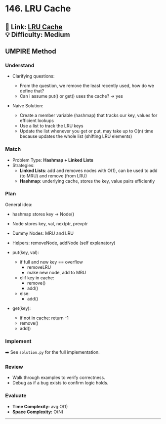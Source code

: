 # 146. LRU Cache

🔗 **Link:** [LRU Cache](https://leetcode.com/problems/lru-cache/description/)  
💡 **Difficulty:** Medium
---


## UMPIRE Method

### Understand
- Clarifying questions:
  - From the question, we remove the least recently used, how do we define that? 
  - Can i assume put() or get() uses the cache? -> yes

  
- Naive Solution:
  - Create a member variable (hashmap) that tracks our key, values for efficient lookups
  - Use a list to track the LRU keys
  - Update the list whenever you get or put, may take up to O(n) time because updates the whole list (shifting LRU elements) 


### Match
- Problem Type: **Hashmap + Linked Lists**  
- Strategies:
  - **Linked Lists**: add and removes nodes with O(1), can be used to add (to MRU) and remove (from LRU)
  - **Hashmap**: underlying cache, stores the key, value pairs efficiently

### Plan
General idea:  
- hashmap stores key -> Node()
- Node stores key, val, nextptr, prevptr
- Dummy Nodes: MRU and LRU
- Helpers: removeNode, addNode (self explanatory)
- put(key, val):
  - if full and new key == overflow
    - removeLRU
    - make new node, add to MRU
  - elif key in cache: 
    - remove()
    - add()
  - else:
    - add()

- get(key):
  - if not in cache: return -1
  - remove()
  - add()


### Implement
➡️ See `solution.py` for the full implementation.  

### Review
- Walk through examples to verify correctness.  
- Debug as if a bug exists to confirm logic holds.  

### Evaluate
- **Time Complexity:** avg O(1)  
- **Space Complexity:** O(N)  

---


